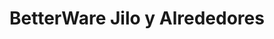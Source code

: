 ---
title: "BetterWare Jilo y Alrededores"
url: /soyaniquilpan-de-juarez/betterware-jilo-y-alrededores/
shop: menaje del hogar
---